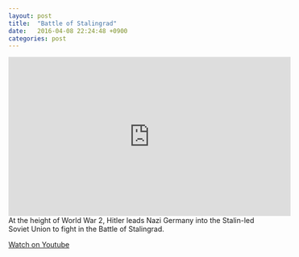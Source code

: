 ```yaml
---
layout: post
title:  "Battle of Stalingrad"
date:   2016-04-08 22:24:48 +0900
categories: post
---
```

<iframe width="560" height="315" src="https://www.youtube.com/embed/bCQBSf1rb7o" frameborder="0" allowfullscreen></iframe>
At the height of World War 2, Hitler leads Nazi Germany into the Stalin-led Soviet Union to fight in the Battle of Stalingrad.

[Watch on Youtube]

[Watch on Youtube]: https://www.youtube.com/watch?v=bCQBSf1rb7o
